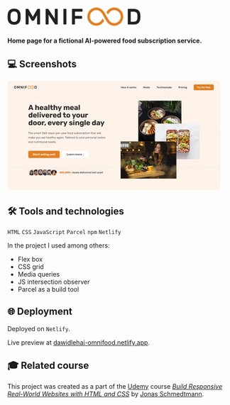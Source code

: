 # [<img src="omnifood-logo-600.webp" alt="Omnifood logo" width="300">](https://dawidlehai-omnifood.netlify.app/)

**Home page for a fictional AI-powered food subscription service.**

## 💻 Screenshots

[<img src="omnifood-screenshot-960.webp" alt="Screenshot of the Omnifood home page" width="480px">](https://dawidlehai-omnifood.netlify.app/)

## 🛠️ Tools and technologies
`HTML` `CSS` `JavaScript` `Parcel` `npm` `Netlify`

In the project I used among others:
- Flex box
- CSS grid
- Media queries
- JS intersection observer
- Parcel as a build tool

## 🌐 Deployment
Deployed on `Netlify`.

Live preview at [dawidlehai-omnifood.netlify.app](https://dawidlehai-omnifood.netlify.app/).

## 🎓 Related course
This project was created as a part of the [Udemy](https://www.udemy.com/ "Udemy") course [_Build Responsive Real-World Websites with HTML and CSS_](https://www.udemy.com/course/design-and-develop-a-killer-website-with-html5-and-css3/) by [Jonas Schmedtmann](https://twitter.com/jonasschmedtman "Jonas Schmedtmann on Twitter").
